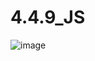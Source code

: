# 4.4.9_JS
![image](https://github.com/Namzhi/4.4.9_JS/assets/138562125/cb134f82-6cc0-439b-a39f-abcc262225c0)

